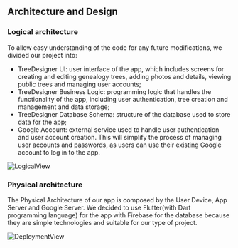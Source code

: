## Architecture and Design

### Logical architecture
To allow easy understanding of the code for any future modifications, we divided our project into:
* TreeDesigner UI: user interface of the app, which includes screens for creating and editing genealogy trees, adding photos and details, viewing public trees and managing user accounts;
* TreeDesigner Business Logic: programming logic that handles the functionality of the app, including user authentication, tree creation and management and data storage;
* TreeDesigner Database Schema: structure of the database used to store data for the app;
* Google Account: external service used to handle user authentication and user account creation. This will simplify the process of managing user accounts and passwords, as users can use their existing Google account to log in to the app.

![LogicalView](https://github.com/FEUP-LEIC-ES-2022-23/2LEIC02T2/blob/1980f576b30f3eb841795cdc57f9d45fb2ec0b68/Images/LogicalArchitecture.png)

### Physical architecture
The Physical Architecture of our app is composed by the User Device, App Server and Google Server.
We decided to use Flutter(with Dart programming language) for the app with Firebase for the database because they are simple technologies and suitable for our type of project.

![DeploymentView](https://github.com/FEUP-LEIC-ES-2022-23/2LEIC02T2/blob/1980f576b30f3eb841795cdc57f9d45fb2ec0b68/Images/PhysicalArchitecture.png)
